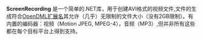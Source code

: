 ﻿**ScreenRecording** 是一个简单的.NET库，用于创建AVI格式的视频文件,文件的生成符合[OpenDML扩展名](http://www.jmcgowan.com/avitech.html#OpenDML)其允许（几乎）无限制的文件大小（没有2GB限制）。有内置的编码器：视频（Motion JPEG, MPEG-4），音频（MP3）,但并非所有这些都在每个目标平台上得到支持。